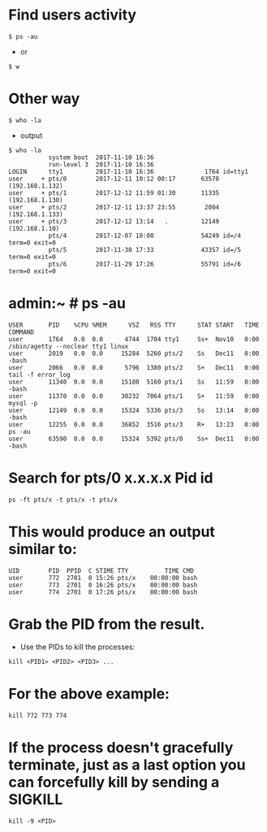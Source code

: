 # Find users activity
```
$ ps -au 
```
- or
```
$ w
```
# Other way
```
$ who -la
```
- output
```
$ who -la
           system boot  2017-11-10 16:36
           run-level 3  2017-11-10 16:36
LOGIN      tty1         2017-11-10 16:36              1764 id=tty1
user     + pts/0        2017-12-11 10:12 00:17       63578 (192.168.1.132)
user     + pts/1        2017-12-12 11:59 01:30       11335 (192.168.1.130)
user     + pts/2        2017-12-11 13:37 23:55        2004 (192.168.1.133)
user     + pts/3        2017-12-12 13:14   .         12149 (192.168.1.10)
           pts/4        2017-12-07 10:00             54249 id=/4    term=0 exit=0
           pts/5        2017-11-30 17:33             43357 id=/5    term=0 exit=0
           pts/6        2017-11-29 17:26             55791 id=/6    term=0 exit=0

```
# admin:~ # ps -au
```
USER       PID    %CPU %MEM      VSZ   RSS TTY      STAT START   TIME COMMAND
user       1764   0.0  0.0      4744  1704 tty1     Ss+  Nov10   0:00 /sbin/agetty --noclear tty1 linux
user       2019   0.0  0.0     15284  5260 pts/2    Ss   Dec11   0:00 -bash
user       2066   0.0  0.0      5796  1380 pts/2    S+   Dec11   0:00 tail -f error_log
user       11340  0.0  0.0     15180  5160 pts/1    Ss   11:59   0:00 -bash
user       11370  0.0  0.0     30232  7064 pts/1    S+   11:59   0:00 mysql -p
user       12149  0.0  0.0     15324  5336 pts/3    Ss   13:14   0:00 -bash
user       12255  0.0  0.0     36852  3516 pts/3    R+   13:23   0:00 ps -au
user       63590  0.0  0.0     15324  5392 pts/0    Ss+  Dec11   0:00 -bash
```


# Search for pts/0 x.x.x.x Pid id
```
ps -ft pts/x -t pts/x -t pts/x
```
# This would produce an output similar to:
```
UID        PID  PPID  C STIME TTY          TIME CMD
user       772  2701  0 15:26 pts/x    00:00:00 bash
user       773  2701  0 16:26 pts/x    00:00:00 bash
user       774  2701  0 17:26 pts/x    00:00:00 bash
```
# Grab the PID from the result.
- Use the PIDs to kill the processes:
```
kill <PID1> <PID2> <PID3> ...
```
# For the above example:
```
kill 772 773 774
```
# If the process doesn't gracefully terminate, just as a last option you can forcefully kill by sending a SIGKILL
```
kill -9 <PID>
```
